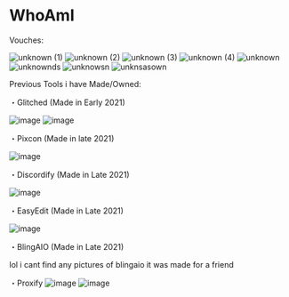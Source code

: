 # WhoAmI

Vouches:

![unknown (1)](https://github.com/B8INYAA/WhoAmI/assets/117551519/0195dee3-8876-4919-875a-8eb9a5555775)
![unknown (2)](https://github.com/B8INYAA/WhoAmI/assets/117551519/14aaf9e2-c265-40d1-aefc-04b488f37dd9)
![unknown (3)](https://github.com/B8INYAA/WhoAmI/assets/117551519/1540f3e2-37aa-4624-9db4-4cd5df45ab17)
![unknown (4)](https://github.com/B8INYAA/WhoAmI/assets/117551519/26bbe031-04f9-48c6-933c-2f5a50460e6c)
![unknown](https://github.com/B8INYAA/WhoAmI/assets/117551519/10c1ba98-1359-408e-a411-d23225465b25)
![unknownds](https://github.com/B8INYAA/WhoAmI/assets/117551519/44dd7a7f-9836-4a61-a5f8-53638e61e265)
![unknowsn](https://github.com/B8INYAA/WhoAmI/assets/117551519/da2d79fe-3b50-46cf-82fd-da567b7d03cf)
![unknsasown](https://github.com/B8INYAA/WhoAmI/assets/117551519/54335565-5a69-41f0-9d6b-8ba25106fbc9)

Previous Tools i have Made/Owned:

・Glitched (Made in Early 2021)

![image](https://github.com/B8INYAA/WhoAmI/assets/117551519/1ced4cf1-042d-4e71-8d9f-e3bd72540750)
![image](https://github.com/B8INYAA/WhoAmI/assets/117551519/3402d8b4-147a-4ae7-b932-a7ac6f94dc87)

・Pixcon (Made in late 2021)

![image](https://github.com/B8INYAA/WhoAmI/assets/117551519/524a9810-fcfe-480c-a0ab-66d79288e359)

・Discordify (Made in Late 2021)

![image](https://github.com/B8INYAA/WhoAmI/assets/117551519/804c0b0e-e9de-4bc4-90e6-c6900cc0cadb)

・EasyEdit (Made in Late 2021)

![image](https://github.com/B8INYAA/WhoAmI/assets/117551519/126c498c-4a29-44c2-be40-0626c5bb5ed6)

・BlingAIO (Made in Late 2021)

 lol i cant find any pictures of blingaio it was made for a friend

・Proxify
![image](https://github.com/B8INYAA/WhoAmI/assets/117551519/282f7c2b-e4e0-4324-ae6c-c60c2ae73a95)
![image](https://github.com/B8INYAA/WhoAmI/assets/117551519/81c6fb77-a58c-420c-b143-ce9ec60be481)

